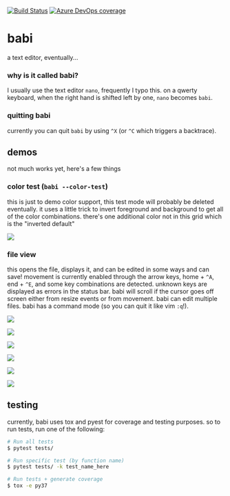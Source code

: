 [![Build Status](https://dev.azure.com/asottile/asottile/_apis/build/status/asottile.babi?branchName=master)](https://dev.azure.com/asottile/asottile/_build/latest?definitionId=29&branchName=master)
[![Azure DevOps coverage](https://img.shields.io/azure-devops/coverage/asottile/asottile/29/master.svg)](https://dev.azure.com/asottile/asottile/_build/latest?definitionId=29&branchName=master)

babi
====

a text editor, eventually...

### why is it called babi?

I usually use the text editor `nano`, frequently I typo this.  on a qwerty
keyboard, when the right hand is shifted left by one, `nano` becomes `babi`.

### quitting babi

currently you can quit `babi` by using `^X` (or `^C` which triggers a
backtrace).

## demos

not much works yet, here's a few things

### color test (`babi --color-test`)

this is just to demo color support, this test mode will probably be deleted
eventually.  it uses a little trick to invert foreground and background to
get all of the color combinations.  there's one additional color not in this
grid which is the "inverted default"

![](https://i.fluffy.cc/rwdVdMsmZGDZrsT2qVlZHL5Z0XGj9v5v.png)

### file view

this opens the file, displays it, and can be edited in some ways and can save!
movement is currently enabled through the arrow keys, home + `^A`, end + `^E`,
and some key combinations are detected.  unknown keys are displayed as errors
in the status bar.  babi will scroll if the cursor goes off screen either from
resize events or from movement.  babi can edit multiple files.  babi has a
command mode (so you can quit it like vim `:q`!).

![](https://i.fluffy.cc/14Xc4hZg87CBnRBPGgFTKWbQFXFDmmwx.png)

![](https://i.fluffy.cc/wLvTm86lbLnjBgF0WtVQpsxW90QbJwz5.png)

![](https://i.fluffy.cc/RhVmwb8MQkZZbC399GtV99RSH3SB6FTZ.png)

![](https://i.fluffy.cc/dKDd9rBm7hsXVsgZfvXM63gC8QQxJdhk.png)

![](https://i.fluffy.cc/PQq1sqpcx59tWNFGF4nThQH1gSVHjVCn.png)

![](https://i.fluffy.cc/KfGg7NhNTTH5X4ZsxdsMt72RVg5nR79H.png)

## testing

currently, babi uses tox and pyest for coverage and testing purposes.  so to
run tests, run one of the following:

```sh
# Run all tests
$ pytest tests/

# Run specific test (by function name)
$ pytest tests/ -k test_name_here

# Run tests + generate coverage
$ tox -e py37
```
